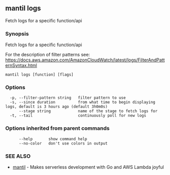 ## mantil logs

Fetch logs for a specific function/api

### Synopsis

Fetch logs for a specific function/api

For the description of filter patterns see:
https://docs.aws.amazon.com/AmazonCloudWatch/latest/logs/FilterAndPatternSyntax.html

```
mantil logs [function] [flags]
```

### Options

```
  -p, --filter-pattern string   filter pattern to use
  -s, --since duration          from what time to begin displaying logs, default is 3 hours ago (default 3h0m0s)
      --stage string            name of the stage to fetch logs for
  -t, --tail                    continuously poll for new logs
```

### Options inherited from parent commands

```
      --help       show command help
      --no-color   don't use colors in output
```

### SEE ALSO

* [mantil](mantil.md)	 - Makes serverless development with Go and AWS Lambda joyful


